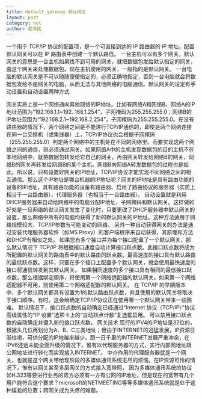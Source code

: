 ```yaml
---
title: default_gateway 默认网关
layout: post
category: net
author: 夏泽民
---
```

一个用于 TCP/IP 协议的配置项，是一个可直接到达的 IP 路由器的 IP 地址。配置默认网关可以在 IP 路由表中创建一个默认路径。 一台主机可以有多个网关。默认网关的意思是一台主机如果找不到可用的网关，就把数据包发给默认指定的网关，由这个网关来处理数据包。现在主机使用的网关，一般指的是默认网关。 一台电脑的默认网关是不可以随随便便指定的，必须正确地指定，否则一台电脑就会将数据包发给不是网关的电脑，从而无法与其他网络的电脑通信。默认网关的设定有手动设置和自动设置两种方式
<!-- more -->
网关实质上是一个网络通向其他网络的IP地址。比如有网络A和网络B，网络A的IP地址范围为“192.168.1.1~192. 168.1.254”，子网掩码为255.255.255.0；网络B的IP地址范围为“192.168.2.1~192.168.2.254”，子网掩码为255.255.255.0。在没有路由器的情况下，两个网络之间是不能进行TCP/IP通信的，即使是两个网络连接在同一台交换机（或集线器）上，TCP/IP协议也会根据子网掩码（255.255.255.0）判定两个网络中的主机处在不同的网络里。而要实现这两个网络之间的通信，则必须通过网关。如果网络A中的主机发现数据包的目的主机不在本地网络中，就把数据包转发给它自己的网关，再由网关转发给网络B的网关，网络B的网关再转发给网络B的某个主机。网络B向网络A转发数据包的过程也是如此。所以说，只有设置好网关的IP地址，TCP/IP协议才能实现不同网络之间的相互通信。那么这个IP地址是哪台机器的IP地址呢？网关的IP地址是具有路由功能的设备的IP地址，具有路由功能的设备有路由器、启用了路由协议的服务器（实质上相当于一台路由器）、代理服务器（也相当于一台路由器）。
自动设置就是利用DHCP服务器来自动给网络中的电脑分配IP地址、子网掩码和默认网关。这样做的好处是一旦网络的默认网关发生了变化时，只要更改了DHCP服务器中默认网关的设置，那么网络中所有的电脑均获得了新的默认网关的IP地址。这种方法适用于网络规模较大、TCP/IP参数有可能变动的网络。
另外一种自动获得网关的办法是通过安装代理服务器软件（如MS Proxy）的客户端程序来自动获得，其原理和方法和DHCP有相似之处。
如果您有多个接口并为每个接口配置了一个默认网关，那么默认情况下 TCP/IP 将根据接口速度自动计算接口跃点数。此接口跃点数将成为所配置的默认网关的路由表中的默认路由的跃点数。最高速度的接口具有默认路由的最低跃点数。这样，只要在多个接口上配置多个默认网关，就会使用最快速度的接口将通信转发到其默认网关。
如果相同速度的多个接口具有相同的最低接口跃点数，那么根据绑定顺序，将使用第一个网络适配器的默认网关。如果第一个网络适配器不可用，则使用第二个网络适配器的默认网关。
在 TCP/IP 的早期版本中，多个默认网关都具有设置为1的默认路由跃点数，并且使用的默认网关将取决于接口顺序。有时，这会给确定TCP/IP协议正在使用哪一个默认网关带来一些困难。
默认情况下，接口跃点数的自动确定已经通过“Internet 协议（TCP/IP）”协议高级属性的“IP 设置”选项卡上的“自动跃点计数”复选框启用。
可以禁用接口跃点数的自动确定并键入新的接口跃点数。
网关技术
现行的IPV4的IP地址是32位的，根据头几位再划分为A、B、C三类地址；但由于INTERNET的迅猛发展，IP资源日渐枯竭，可供分配的IP地越来越少，跟一日千里的INTERNET发展严重冲突，在IPV6还远未能全面升级的情况下，惟有以代理服务器的方式，实行内部网地址跟公网地址进行转化而实现接入INTERNET。
中介作用的代理服务器就是一个网关，也就是这个网关带给现阶段的多媒体通讯系统无尽的烦恼。在IP资源可怜的情况下，惟有以网关甚至多层网关的方式接入宽带网， 因为多媒体通讯系统的协议如H.323等要进行业务的双方必须有一方有公网的IP地址，但是现在的宽带有几个用户能符合这个要求？microsoft的NETMEETING等等多媒体通讯系统就是处于这种尴尬的位置；跨网关成为头疼的难题。